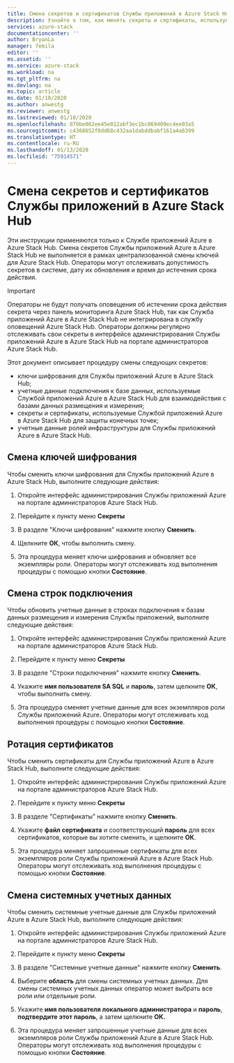 ```yaml
---
title: Смена секретов и сертификатов Службы приложений в Azure Stack Hub | Документация Майкрософт
description: Узнайте о том, как менять секреты и сертификаты, используемые Службой приложений Azure в Azure Stack Hub
services: azure-stack
documentationcenter: ''
author: BryanLa
manager: femila
editor: ''
ms.assetid: ''
ms.service: azure-stack
ms.workload: na
ms.tgt_pltfrm: na
ms.devlang: na
ms.topic: article
ms.date: 01/10/2020
ms.author: anwestg
ms.reviewer: anwestg
ms.lastreviewed: 01/10/2020
ms.openlocfilehash: 079be062ee45e012abf3ec1bc869409ec4ee03a5
ms.sourcegitcommit: c4368652f0dd68c432aa1dabddbabf161a4a6399
ms.translationtype: HT
ms.contentlocale: ru-RU
ms.lasthandoff: 01/13/2020
ms.locfileid: "75914571"
---
```

# <a name="rotate-app-service-on-azure-stack-hub-secrets-and-certificates"></a>Смена секретов и сертификатов Службы приложений в Azure Stack Hub

Эти инструкции применяются только к Службе приложений Azure в Azure Stack Hub.  Смена секретов Службы приложений Azure в Azure Stack Hub не выполняется в рамках централизованной смены ключей для Azure Stack Hub.  Операторы могут отслеживать допустимость секретов в системе, дату их обновления и время до истечения срока действия.

> [!Important]
> Операторы не будут получать оповещения об истечении срока действия секрета через панель мониторинга Azure Stack Hub, так как Служба приложений Azure в Azure Stack Hub не интегрирована в службу оповещений Azure Stack Hub.  Операторы должны регулярно отслеживать свои секреты в интерфейсе администрирования Службы приложений Azure в Azure Stack Hub на портале администраторов Azure Stack Hub.

Этот документ описывает процедуру смены следующих секретов:

* ключи шифрования для Службы приложений Azure в Azure Stack Hub;
* учетные данные подключения к базе данных, используемые Службой приложений Azure в Azure Stack Hub для взаимодействия с базами данных размещения и измерения;
* секреты и сертификаты, используемые Службой приложений Azure в Azure Stack Hub для защиты конечных точек;
* учетные данные ролей инфраструктуры для Службы приложений Azure в Azure Stack Hub.

## <a name="rotate-encryption-keys"></a>Смена ключей шифрования

Чтобы сменить ключи шифрования для Службы приложений Azure в Azure Stack Hub, выполните следующие действия:

1. Откройте интерфейс администрирования Службы приложений Azure на портале администраторов Azure Stack Hub.

1. Перейдите к пункту меню **Секреты**

1. В разделе "Ключи шифрования" нажмите кнопку **Сменить**.

1. Щелкните **ОК**, чтобы выполнить смену.

1. Эта процедура меняет ключи шифрования и обновляет все экземпляры роли. Операторы могут отслеживать ход выполнения процедуры с помощью кнопки **Состояние**.

## <a name="rotate-connection-strings"></a>Смена строк подключения

Чтобы обновить учетные данные в строках подключения к базам данных размещения и измерения Службы приложений, выполните следующие действия:

1. Откройте интерфейс администрирования Службы приложений Azure на портале администраторов Azure Stack Hub.

1. Перейдите к пункту меню **Секреты**

1. В разделе "Строки подключения" нажмите кнопку **Сменить**.

1. Укажите **имя пользователя SA SQL** и **пароль**, затем щелкните **ОК**, чтобы выполнить смену. 

1. Эта процедура сменяет учетные данные для всех экземпляров роли Службы приложений Azure. Операторы могут отслеживать ход выполнения процедуры с помощью кнопки **Состояние**.

## <a name="rotate-certificates"></a>Ротация сертификатов

Чтобы сменить сертификаты для Службы приложений Azure в Azure Stack Hub, выполните следующие действия:

1. Откройте интерфейс администрирования Службы приложений Azure на портале администраторов Azure Stack Hub.

1. Перейдите к пункту меню **Секреты**

1. В разделе "Сертификаты" нажмите кнопку **Сменить**.

1. Укажите **файл сертификата** и соответствующий **пароль** для всех сертификатов, которые вы хотите сменить, и щелкните **ОК**.

1. Эта процедура меняет запрошенные сертификаты для всех экземпляров роли Службы приложений Azure в Azure Stack Hub.  Операторы могут отслеживать ход выполнения процедуры с помощью кнопки **Состояние**.

## <a name="rotate-system-credentials"></a>Смена системных учетных данных

Чтобы сменить системные учетные данные для Службы приложений Azure в Azure Stack Hub, выполните следующие действия:

1. Откройте интерфейс администрирования Службы приложений Azure на портале администраторов Azure Stack Hub.

1. Перейдите к пункту меню **Секреты**

1. В разделе "Системные учетные данные" нажмите кнопку **Сменить**.

1. Выберите **область** для смены системных учетных данных.  Для смены системных учетных данных оператор может выбрать все роли или отдельные роли.

1. Укажите **имя пользователя локального администратора** и **пароль**, **подтвердите этот пароль**, а затем щелкните **ОК.**

1. Эта процедура меняет запрошенные учетные данные для всех экземпляров роли Службы приложений Azure в Azure Stack Hub.  Операторы могут отслеживать ход выполнения процедуры с помощью кнопки **Состояние**.



